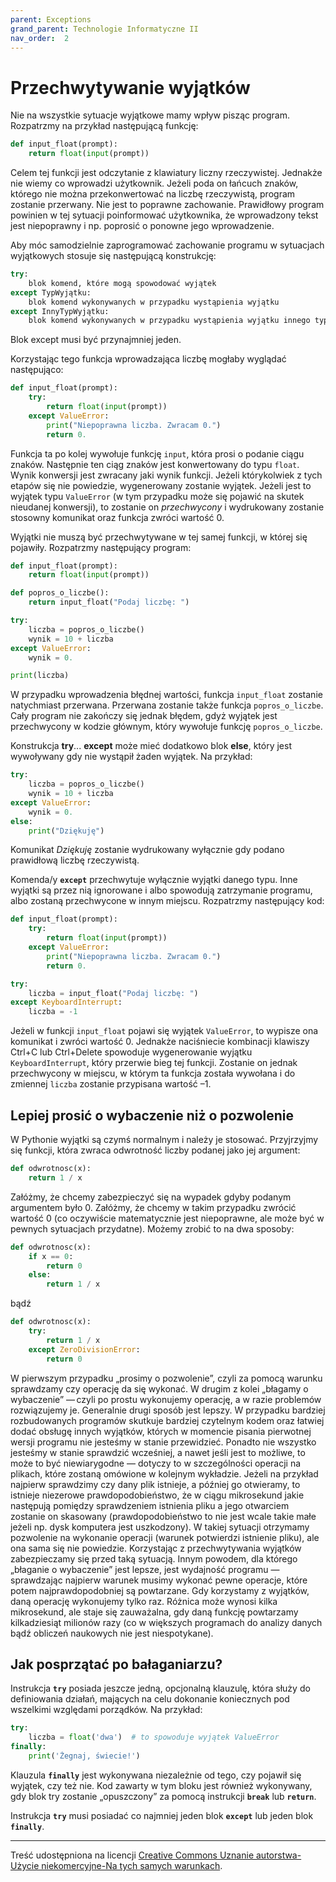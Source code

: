 ```yaml
---
parent: Exceptions
grand_parent: Technologie Informatyczne II
nav_order:  2
---
```


# Przechwytywanie wyjątków

Nie na wszystkie sytuacje wyjątkowe mamy wpływ pisząc program. Rozpatrzmy na przykład następującą funkcję:

```python
def input_float(prompt):
    return float(input(prompt))
```

Celem tej funkcji jest odczytanie z klawiatury liczny rzeczywistej. Jednakże nie wiemy co wprowadzi użytkownik. Jeżeli poda on łańcuch znaków, którego nie można przekonwertować na liczbę rzeczywistą, program zostanie przerwany. Nie jest to poprawne zachowanie. Prawidłowy program powinien w tej sytuacji poinformować użytkownika, że wprowadzony tekst jest niepoprawny i np. poprosić o ponowne jego wprowadzenie.

Aby móc samodzielnie zaprogramować zachowanie programu w sytuacjach wyjątkowych stosuje się następującą konstrukcję:

```python
try:
    blok komend, które mogą spowodować wyjątek
except TypWyjątku:
    blok komend wykonywanych w przypadku wystąpienia wyjątku
except InnyTypWyjątku:
    blok komend wykonywanych w przypadku wystąpienia wyjątku innego typu
```

Blok except musi być przynajmniej jeden.

Korzystając tego funkcja wprowadzająca liczbę mogłaby wyglądać następująco:

```python
def input_float(prompt):
    try:
        return float(input(prompt))
    except ValueError:
        print("Niepoprawna liczba. Zwracam 0.")
        return 0.

```

Funkcja ta po kolej wywołuje funkcję `input`, która prosi o podanie ciągu znaków. Następnie ten ciąg znaków jest konwertowany do typu `float`. Wynik konwersji jest zwracany jaki wynik funkcji. Jeżeli którykolwiek z tych etapów się nie powiedzie, wygenerowany zostanie wyjątek. Jeżeli jest to wyjątek typu `ValueError` (w tym przypadku może się pojawić na skutek nieudanej konwersji), to zostanie on _przechwycony_ i wydrukowany zostanie stosowny komunikat oraz funkcja zwróci wartość 0.

Wyjątki nie muszą być przechwytywane w tej samej funkcji, w której się pojawiły. Rozpatrzmy następujący program:

```python
def input_float(prompt):
    return float(input(prompt))

def popros_o_liczbe():
    return input_float("Podaj liczbę: ")

try:
    liczba = popros_o_liczbe()
    wynik = 10 + liczba
except ValueError:
    wynik = 0.

print(liczba)
```

W przypadku wprowadzenia błędnej wartości, funkcja `input_float` zostanie natychmiast przerwana. Przerwana zostanie także funkcja `popros_o_liczbe`. Cały program nie zakończy się jednak błędem, gdyż wyjątek jest przechwycony w kodzie głównym, który wywołuje funkcję `popros_o_liczbe`.

Konstrukcja **try**... **except** może mieć dodatkowo blok **else**, który jest wywoływany gdy nie wystąpił żaden wyjątek. Na przykład:

```python
try:
    liczba = popros_o_liczbe()
    wynik = 10 + liczba
except ValueError:
    wynik = 0.
else:
    print("Dziękuję")
```

Komunikat _Dziękuję_ zostanie wydrukowany wyłącznie gdy podano prawidłową liczbę rzeczywistą.

Komenda/y **`except`** przechwytuje wyłącznie wyjątki danego typu. Inne wyjątki są przez nią ignorowane i albo spowodują zatrzymanie programu, albo zostaną przechwycone w innym miejscu. Rozpatrzmy następujący kod:

```python
def input_float(prompt):
    try:
        return float(input(prompt))
    except ValueError:
        print("Niepoprawna liczba. Zwracam 0.")
        return 0.

try:
    liczba = input_float("Podaj liczbę: ")
except KeyboardInterrupt:
    liczba = -1
```

Jeżeli w funkcji `input_float` pojawi się wyjątek `ValueError`, to wypisze ona komunikat i zwróci wartość 0. Jednakże naciśniecie kombinacji klawiszy Ctrl+C lub Ctrl+Delete spowoduje wygenerowanie wyjątku `KeyboardInterrupt`, który przerwie bieg tej funkcji. Zostanie on jednak przechwycony w miejscu, w którym ta funkcja została wywołana i do zmiennej `liczba` zostanie przypisana wartość –1.

## Lepiej prosić o wybaczenie niż o pozwolenie

W Pythonie wyjątki są czymś normalnym i należy je stosować. Przyjrzyjmy się funkcji, która zwraca odwrotność liczby podanej jako jej argument:

```python
def odwrotnosc(x):
    return 1 / x
```

Załóżmy, że chcemy zabezpieczyć się na wypadek gdyby podanym argumentem było 0. Załóżmy, że chcemy w takim przypadku zwrócić wartość 0 (co oczywiście matematycznie jest niepoprawne, ale może być w pewnych sytuacjach przydatne). Możemy zrobić to na dwa sposoby:

```python
def odwrotnosc(x):
    if x == 0:
        return 0
    else:
        return 1 / x
```

bądź

```python
def odwrotnosc(x):
    try:
        return 1 / x
    except ZeroDivisionError:
        return 0
```

W pierwszym przypadku „prosimy o pozwolenie”, czyli za pomocą warunku sprawdzamy czy operację da się wykonać. W drugim z kolei „błagamy o wybaczenie” — czyli po prostu wykonujemy operację, a w razie problemów rozwiązujemy je. Generalnie drugi sposób jest lepszy. W przypadku bardziej rozbudowanych programów skutkuje bardziej czytelnym kodem oraz łatwiej dodać obsługę innych wyjątków, których w momencie pisania pierwotnej wersji programu nie jesteśmy w stanie przewidzieć. Ponadto nie wszystko jesteśmy w stanie sprawdzić wcześniej, a nawet jeśli jest to możliwe, to może to być niewiarygodne — dotyczy to w szczególności operacji na plikach, które zostaną omówione w kolejnym wykładzie. Jeżeli na przykład najpierw sprawdzimy czy dany plik istnieje, a później go otwieramy, to istnieje niezerowe prawdopodobieństwo, że w ciągu mikrosekund jakie następują pomiędzy sprawdzeniem istnienia pliku a jego otwarciem zostanie on skasowany (prawdopodobieństwo to nie jest wcale takie małe jeżeli np. dysk komputera jest uszkodzony). W takiej sytuacji otrzymamy pozwolenie na wykonanie operacji (warunek potwierdzi istnienie pliku), ale ona sama się nie powiedzie. Korzystając z przechwytywania wyjątków zabezpieczamy się przed taką sytuacją. Innym powodem, dla którego „błaganie o wybaczenie” jest lepsze, jest wydajność programu — sprawdzając najpierw warunek musimy wykonać pewne operacje, które potem najprawdopodobniej są powtarzane. Gdy korzystamy z wyjątków, daną operację wykonujemy tylko raz. Różnica może wynosi kilka mikrosekund, ale staje się zauważalna, gdy daną funkcję powtarzamy kilkadziesiąt milionów razy (co w większych programach do analizy danych bądź obliczeń naukowych nie jest niespotykane).

## Jak posprzątać po bałaganiarzu?

Instrukcja **`try`** posiada jeszcze jedną, opcjonalną klauzulę, która służy do definiowania działań, mających na celu dokonanie koniecznych pod wszelkimi względami porządków. Na przykład:

```python
try:
    liczba = float('dwa')  # to spowoduje wyjątek ValueError
finally:
    print('Żegnaj, świecie!')
```

Klauzula **`finally`** jest wykonywana niezależnie od tego, czy pojawił się wyjątek, czy też nie. Kod zawarty w tym bloku jest również wykonywany, gdy blok try zostanie „opuszczony” za pomocą instrukcji **`break`** lub **`return`**.

Instrukcja **`try`** musi posiadać co najmniej jeden blok **`except`** lub jeden blok **`finally`**.

---

Treść udostępniona na licencji [Creative Commons Uznanie autorstwa-Użycie niekomercyjne-Na tych samych warunkach](https://creativecommons.org/licenses/by-nc-sa/4.0/deed.pl).
